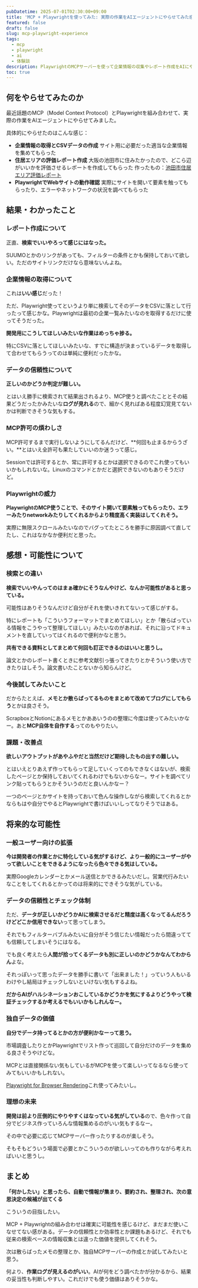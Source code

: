 ```yaml
---
pubDatetime: 2025-07-01T02:30:00+09:00
title: 'MCP + Playwrightを使ってみた: 実際の作業をAIエージェントにやらせてみた感想'
featured: false
draft: false
slug: mcp-playwright-experience
tags:
  - mcp
  - playwright
  - ai
  - 体験談
description: PlaywrightのMCPサーバーを使って企業情報の収集やレポート作成をAIにやらせてみた。検索でいいやんって思いつつも、可能性を感じた体験談。
toc: true
---
```


## 何をやらせてみたのか

最近話題のMCP（Model Context Protocol）とPlaywrightを組み合わせて、実際の作業をAIエージェントにやらせてみました。

具体的にやらせたのはこんな感じ：

- **企業情報の取得とCSVデータの作成**
  サイト用に必要だった適当な企業情報を集めてもらった
- **住居エリアの評価レポート作成**
  大阪の池田市に住みたかったので、どこら辺がいいかを評価させるレポートを作成してもらった
  作ったもの：[池田市住居エリア評価レポート](https://www.notion.so/3-22216ae426db80f58feedadb9fec5799?pvs=4)
- **PlaywrightでWebサイトの動作確認**
  実際にサイトを開いて要素を触ってもらったり、エラーやネットワークの状況を調べてもらった

## 結果・わかったこと

### レポート作成について

正直、**検索でいいやろって感じにはなった。**

SUUMOとかのリンクがあっても、フィルターの条件とかも保持しておいて欲しい。ただのサイトリンクだけなら意味ないんよね。

### 企業情報の取得について

これは**いい感じ**だった！

ただ、Playwright使ってというより単に検索してそのデータをCSVに落として行ったって感じかな。Playwrightは最初の企業一覧みたいなのを取得するだけに使ってそうだった。

**開発用にこうしてほしいみたいな作業はめっちゃ捗る。**

特にCSVに落としてほしいみたいな、すでに構造が決まっているデータを取得して合わせてもらうってのは単純に便利だったかな。

### データの信頼性について

**正しいのかどうか判定が難しい。**

とはいえ勝手に検索されて結果出されるより、MCP使うと調べたこととその結果どうだったかみたいな**ログが見れる**ので、細かく見ればある程度幻覚見てないかは判断できそうな気もする。

### MCP許可の煩わしさ

MCP許可するまで実行しないようにしてるんだけど、**何回も止まるからうざい。**とはいえ全許可も果たしていいのか迷うって感じ。

Sessionでは許可するとか、常に許可するとかは選択できるのでこれ使ってもいいかもしれないな。Linuxのコマンドとかだと選択できないのもありそうだけど。

### Playwrightの威力

**PlaywrightのMCP使うことで、そのサイト開いて要素触ってもらったり、エラーみたりnetworkみたりしてくれるからより精度高く実装はしてくれそう。**

実際に無限スクロールみたいなのでバグってたところを勝手に原因調べて直してたし、これはなかなか便利だと思った。

## 感想・可能性について

### 検索との違い

**検索でいいやんってのはまぁ確かにそうなんやけど、なんか可能性があると思っている。**

可能性はありそうなんだけど自分がそれを使いきれてないって感じがする。

特にレポートも「こういうフォーマットでまとめてほしい」とか「散らばっている情報をこうやって整理してほしい」みたいなのがあれば、それに沿ってドキュメントを直していってはくれるので便利かなと思う。

**共有できる資料としてまとめて何回も訂正できるのはいいと思うし。**

論文とかのレポート書くときに参考文献引っ張ってきたりとかそういう使い方できたりはしそう。論文書いたことないから知らんけど。

### 今後試してみたいこと

だからたとえば、**メモとか散らばってるものをまとめて改めてブログにしてもらう**とかは良さそう。

ScrapboxとNotionにあるメモとかああいうのの整理に今度は使ってみたいかなー。あと**MCP自体を自作する**ってのもやりたい。

### 課題・改善点

**欲しいアウトプットがあやふやだと当然だけど期待したもの出すの難しい。**

とはいえとりあえず作ってもらって足していくってのもできなくはないが、検索したページとか保持しておいてくれるわけでもないからなー。サイトを調べてリンク貼ってもらうとかそういうのだと良いんかなー？

一つのページとかサイトを持っておいて色んな操作しながら検索してくれるとかならもはや自分でやるとPlaywrightで書けばいいしってなりそうではある。

## 将来的な可能性

### 一般ユーザー向けの拡張

**今は開発者の作業とかに特化している気がするけど、より一般的にユーザーがやって欲しいことをできるようになったら色々できる気はしている。**

実際Googleカレンダーとかメール送信とかできるみたいだし。営業代行みたいなことをしてくれるとかってのは将来的にできそうな気がしている。

### データの信頼性とチェック体制

ただ、**データが正しいかどうかAIに検索させるだと精度は高くなってるんだろうけどどこか信用できない**って思ってしまう。

それでもフィルターバブルみたいに自分がそう信じたい情報だったら間違ってても信頼してしまいそうにはなる。

でも良く考えたら**人間が拾ってくるデータも別に正しいのかどうかなんてわからん**よな。

それっぽいって思ったデータを勝手に書いて「出来ました！」っていう人もいるわけやし結局はチェックしないといけない気もするよね。

**だからAIがハルシネーションおこしているかどうかを気にするよりどうやって検証チェックするか考えるでもいいかもしれんなー。**

### 独自データの価値

**自分でデータ持ってるとかの方が便利かなーって思う。**

市場調査したりとかPlaywrightでリスト作って巡回して自分だけのデータを集める良さそうやけどな。

MCPとは直接関係ない気もしているがMCPを使って楽しいってなるなら使ってみてもいいかもしれない。

[Playwright for Browser Rendering](https://developers.cloudflare.com/browser-rendering/platform/playwright/)これ使ってみたいし。

### 理想の未来

**開発は前より圧倒的にやりやすくはなっている気がしている**ので、色々作って自分でビジネス作っていろんな情報集めるのがいい気もするなー。

その中で必要に応じてMCPサーバー作ったりするのが楽しそう。

そもそもどういう場面で必要とかこういうのが欲しいってのも作りながら考えればいいと思うし。

## まとめ

**「何かしたい」と思ったら、自動で情報が集まり、要約され、整理され、次の意思決定の候補が出てくる**

こういうの目指したい。

MCP + Playwrightの組み合わせは確実に可能性を感じるけど、まだまだ使いこなせてない感がある。データの信頼性とか効率性とか課題もあるけど、それでも従来の検索ベースの情報収集とは違った価値を提供してくれそう。

次は散らばったメモの整理とか、独自MCPサーバーの作成とか試してみたいと思う。

何より、**作業ログが見えるのがいい**。AIが何をどう調べたかが分かるから、結果の妥当性も判断しやすい。これだけでも使う価値はありそうかな。
